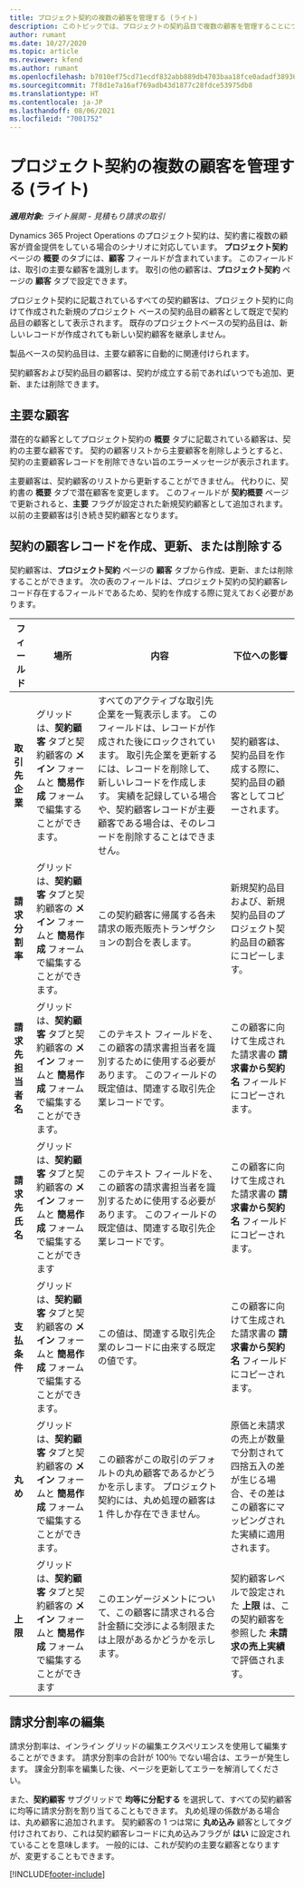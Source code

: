 ```yaml
---
title: プロジェクト契約の複数の顧客を管理する (ライト)
description: このトピックでは、プロジェクトの契約品目で複数の顧客を管理することについて説明します。
author: rumant
ms.date: 10/27/2020
ms.topic: article
ms.reviewer: kfend
ms.author: rumant
ms.openlocfilehash: b7010ef75cd71ecdf832abb889db4703baa18fce0adadf3893621c42002fcab9
ms.sourcegitcommit: 7f8d1e7a16af769adb43d1877c28fdce53975db8
ms.translationtype: HT
ms.contentlocale: ja-JP
ms.lasthandoff: 08/06/2021
ms.locfileid: "7001752"
---
```

# <a name="manage-multiple-customers-on-project-contracts---lite"></a>プロジェクト契約の複数の顧客を管理する (ライト)

_**適用対象:** ライト展開 - 見積もり請求の取引_

Dynamics 365 Project Operations のプロジェクト契約は、契約書に複数の顧客が資金提供をしている場合のシナリオに対応しています。 **プロジェクト契約** ページの **概要** のタブには、**顧客** フィールドが含まれています。 このフィールドは、取引の主要な顧客を識別します。 取引の他の顧客は、**プロジェクト契約** ページの **顧客** タブで設定できます。

プロジェクト契約に記載されているすべての契約顧客は、プロジェクト契約に向けて作成された新規のプロジェクト ベースの契約品目の顧客として既定で契約品目の顧客として表示されます。 既存のプロジェクトベースの契約品目は、新しいレコードが作成されても新しい契約顧客を継承しません。

製品ベースの契約品目は、主要な顧客に自動的に関連付けられます。

契約顧客および契約品目の顧客は、契約が成立する前であればいつでも追加、更新、または削除できます。

## <a name="primary-customer"></a>主要な顧客

潜在的な顧客としてプロジェクト契約の **概要** タブに記載されている顧客は、契約の主要な顧客です。 契約の顧客リストから主要顧客を削除しようとすると、契約の主要顧客レコードを削除できない旨のエラーメッセージが表示されます。

主要顧客は、契約顧客のリストから更新することができません。 代わりに、契約書の **概要** タブで潜在顧客を変更します。 このフィールドが **契約概要** ページで更新されると、**主要** フラグが設定された新規契約顧客として追加されます。 以前の主要顧客は引き続き契約顧客となります。

## <a name="create-update-or-delete-a-contract-customer-record"></a>契約の顧客レコードを作成、更新、または削除する

契約顧客は、**プロジェクト契約** ページの **顧客** タブから作成、更新、または削除することができます。 次の表のフィールドは、プロジェクト契約の契約顧客レコード存在するフィールドであるため、契約を作成する際に覚えておく必要があります。

| フィールド | 場所 | 内容 | 下位への影響 |
| --- | --- | --- | --- |
| **取引先企業** | グリッドは、**契約顧客** タブと契約顧客の **メイン** フォームと **簡易作成** フォームで編集することができます。 | すべてのアクティブな取引先企業を一覧表示します。 このフィールドは、レコードが作成された後にロックされています。 取引先企業を更新するには、レコードを削除して、新しいレコードを作成します。 実績を記録している場合や、契約顧客レコードが主要顧客である場合は、そのレコードを削除することはできません。 | 契約顧客は、契約品目を作成する際に、契約品目の顧客としてコピーされます。 |
| **請求分割率** | グリッドは、**契約顧客** タブと契約顧客の **メイン** フォームと **簡易作成** フォームで編集することができます。 | この契約顧客に帰属する各未請求の販売販売トランザクションの割合を表します。 | 新規契約品目および、新規契約品目のプロジェクト契約品目の顧客にコピーします。 |
| **請求先担当者名** | グリッドは、**契約顧客** タブと契約顧客の **メイン** フォームと **簡易作成** フォームで編集することができます。 | このテキスト フィールドを、この顧客の請求書担当者を識別するために使用する必要があります。 このフィールドの既定値は、関連する取引先企業レコードです。 | この顧客に向けて生成された請求書の **請求書から契約名** フィールドにコピーされます。 |
| **請求先氏名** | グリッドは、**契約顧客** タブと契約顧客の **メイン** フォームと **簡易作成** フォームで編集することができます | このテキスト フィールドを、この顧客の請求書担当者を識別するために使用する必要があります。 このフィールドの既定値は、関連する取引先企業レコードです。 | この顧客に向けて生成された請求書の **請求書から契約名** フィールドにコピーされます。 |
| **支払条件** | グリッドは、**契約顧客** タブと契約顧客の **メイン** フォームと **簡易作成** フォームで編集することができます。 | この値は、関連する取引先企業のレコードに由来する既定の値です。 | この顧客に向けて生成された請求書の **請求書から契約名** フィールドにコピーされます。 |
| **丸め** | グリッドは、**契約顧客** タブと契約顧客の **メイン** フォームと **簡易作成** フォームで編集することができます。 | この顧客がこの取引のデフォルトの丸め顧客であるかどうかを示します。 プロジェクト契約には、丸め処理の顧客は 1 件しか存在できません。 | 原価と未請求の売上が数量で分割されて四捨五入の差が生じる場合、その差はこの顧客にマッピングされた実績に適用されます。 |
| **上限** | グリッドは、**契約顧客** タブと契約顧客の **メイン** フォームと **簡易作成** フォームで編集することができます | このエンゲージメントについて、この顧客に請求される合計金額に交渉による制限または上限があるかどうかを示します。 | 契約顧客レベルで設定された **上限** は、この契約顧客を参照した **未請求の売上実績** で評価されます。 |

## <a name="edit-billing-split-percentages"></a>請求分割率の編集

請求分割率は、インライン グリッドの編集エクスペリエンスを使用して編集することができます。 請求分割率の合計が 100％ でない場合は、エラーが発生します。 課金分割率を編集した後、ページを更新してエラーを解消してください。

また、**契約顧客** サブグリッドで **均等に分配する** を選択して、すべての契約顧客に均等に請求分割を割り当てることもできます。 丸め処理の係数がある場合は、丸め顧客に追加されます。 契約顧客の 1 つは常に **丸め込み** 顧客としてタグ付けされており、これは契約顧客レコードに丸め込みフラグが **はい** に設定されていることを意味します。 一般的には、これが契約の主要な顧客となりますが、変更することもできます。


[!INCLUDE[footer-include](../../includes/footer-banner.md)]